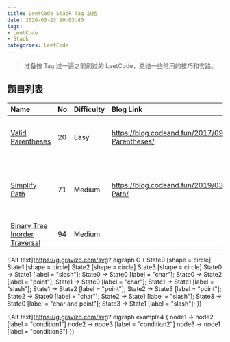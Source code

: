 ```yaml
---
title: LeetCode Stack Tag 总结
date: 2020-03-23 10:03:40
tags:
- LeetCode
- Stack
categories: LeetCode
---
```


> 准备按 Tag 过一遍之前刷过的 LeetCode，总结一些常用的技巧和套路。

## 题目列表

| Name                                                         | No   | Difficulty | Blog Link                                              | Note                                                         |
| :----------------------------------------------------------- | :--- | :--------- | :----------------------------------------------------- | :----------------------------------------------------------- |
| [Valid Parentheses](https://leetcode-cn.com/problems/valid-parentheses/) | 20   | Easy       | https://blog.codeand.fun/2017/09/24/Valid-Parentheses/ | 可以建一个右括号到左括号的`map`来使代码更加简洁              |
| [Simplify Path](https://leetcode-cn.com/problems/simplify-path/) | 71   | Medium     | https://blog.codeand.fun/2019/03/02/Simplify-Path/     | 用FSM的思想也可以解，可以用`stringstream`和`getline`进行字符串分割 |
| [Binary Tree Inorder Traversal](https://leetcode-cn.com/problems/binary-tree-inorder-traversal/) | 94   | Medium     |                                                        |                                                              |

![Alt text](https://g.gravizo.com/svg?
digraph G {
	State0 [shape = circle]
	State1 [shape = circle]
	State2 [shape = circle]
	State3 [shape = circle]
	State0 -> State1 [label = "slash"];
	State0 -> State0 [label = "char"];
	State0 -> State2 [label = "point"];
	State1 -> State0 [label = "char"];
	State1 -> State1 [label = "slash"];
	State1 -> State2 [label = "point"];
	State2 -> State3 [label = "point"];
	State2 -> State0 [label = "char"];
	State2 -> State1 [label = "slash"];
	State3 -> State0 [label = "char and point"];
	State3 -> State1 [label = "slash"];
})

![Alt text](https://g.gravizo.com/svg?
digraph example4 {
    node1 -> node2 [label = "condition1"]
    node2 -> node3 [label = "condition2"]
    node3 -> node1 [label = "condition3"]
})